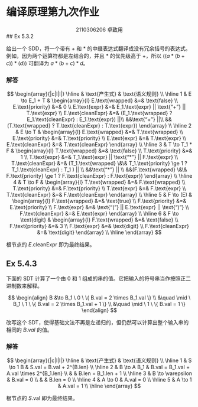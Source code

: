 # 编译原理第九次作业

<center>
  2110306206 卓致用
</center>
## Ex 5.3.2

给出一个 SDD，将一个带有 $+$ 和 $*$ 的中缀表达式翻译成没有冗余括号的表达式。例如，因为两个运算符都是左结合的，并且 $*$ 的优先级高于 $+$，所以 $((a * (b + c)) * (d))$ 可翻译为 $a * (b + c) * d$。

### 解答

$$
\begin{array}{|c|l|l|}
\hline
& \text{产生式} & \text{语义规则} \\
\hline
1 & E \to E_1 + T &
\begin{array}{l}
E.\text{wrapped} &=& \text{false} \\
E.\text{priority} &=& 0 \\
E.\text{expr} &=& E_1.\text{expr} || \text{“+”} || T.\text{expr} \\
E.\text{cleanExpr} &=& (E_1.\text{wrapped} ? E_1.\text{cleanExpr} : E_1.\text{expr}) ||\\
&&\text{“+”} ||\\
&&(T.\text{wrapped} ? T.\text{cleanExpr} : T.\text{expr})
\end{array} \\
\hline
2 & E \to T &
\begin{array}{l}
E.\text{wrapped} &=& T.\text{wrapped} \\
E.\text{priority} &=& T.\text{priority} \\
E.\text{expr} &=& T.\text{expr} \\
E.\text{cleanExpr} &=& T.\text{cleanExpr}
\end{array} \\
\hline
3 & T \to T_1 * F &
\begin{array}{l}
T.\text{wrapped} &=& \text{false} \\
T.\text{priority} &=& 1 \\
T.\text{expr} &=& T_1.\text{expr} || \text{“*”} || F.\text{expr} \\
T.\text{cleanExpr} &=& (T_1.\text{wrapped} \&\& T_1.\text{priority} \ge 1 ? T_1.\text{cleanExpr} : T_1 ) || \\
&&\text{“*”} || \\
&&(F.\text{wrapped} \&\& F.\text{priority} \ge 1 ? F.\text{cleanExpr} : F.\text{expr})
\end{array} \\
\hline
4 & T \to F &
\begin{array}{l}
T.\text{wrapped} &=& F.\text{wrapped} \\
T.\text{priority} &=& F.\text{priority} \\
T.\text{expr} &=& F.\text{expr} \\
T.\text{cleanExpr} &=& F.\text{cleanExpr}
\end{array} \\
\hline
5 & F \to (E) &
\begin{array}{l}
F.\text{wrapped} &=& \text{true} \\
F.\text{priority} &=& E.\text{priority} \\
F.\text{expr} &=& \text{“(”} || E.\text{expr} || \text{“)”} \\
F.\text{cleanExpr} &=& E.\text{expr}
\end{array} \\
\hline
6 & F \to \text{digit} &
\begin{array}{l}
F.\text{wrapped} &=& \text{false} \\
F.\text{priority} &=& 3 \\
F.\text{expr} &=& \text{digit} \\
F.\text{cleanExpr} &=& \text{digit}
\end{array} \\
\hline
\end{array}
$$

根节点的 $E.\text{cleanExpr}$ 即为最终结果。

## Ex 5.4.3

下面的 SDT 计算了一个由 0 和 1 组成的串的值。它把输入的符号串当作按照正二进制数来解释。

$$
\begin{align}
B &\to B_1 \ 0 \ \{ B.val = 2 \times B_1.val \} \\
  &\quad \mid \ B_1 \ 1 \ \{ B.val = 2 \times B_1.val + 1 \} \\
  &\quad \mid \ 1 \ \{ B.val = 1 \}
\end{align}
$$

改写这个 SDT，使得基础文法不再是左递归的，但仍然可以计算出整个输入串的相同的 $B.val$ 的值。

### 解答

$$
\begin{array}{|c|l|l|}
\hline
& \text{产生式} & \text{语义规则} \\
\hline
1 & S \to 1 B & S.val = B.val + 2^{B.len} \\
\hline
2 & B \to A B_1 & B.val = B_1.val + A.val \times 2^{B_1.len} \\
  & & B.len = B_1.len + 1 \\
\hline
3 & B \to \varepsilon & B.val = 0 \\
  & & B.len = 0 \\
\hline
4 & A \to 0 & A.val = 0 \\
\hline
5 & A \to 1 & A.val = 1 \\
\hline
\end{array}
$$

根节点的 $S.\text{val}$ 即为最终结果。
